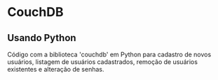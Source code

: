 # CouchDB
## Usando Python
Código com a biblioteca 'couchdb' em Python para cadastro de novos usuários, listagem de usuários cadastrados, remoção de usuários existentes e alteração de senhas.
